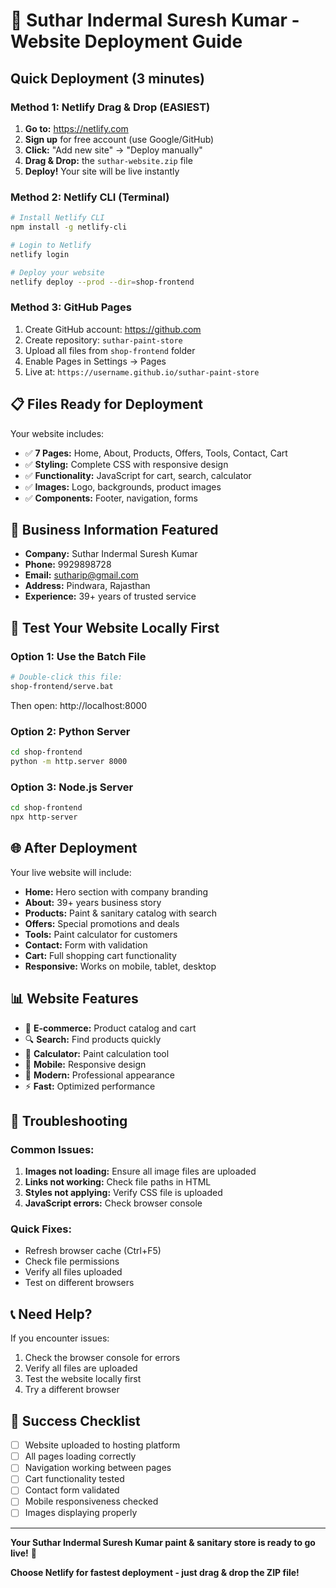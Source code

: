 # 🚀 Suthar Indermal Suresh Kumar - Website Deployment Guide

## **Quick Deployment (3 minutes)**

### **Method 1: Netlify Drag & Drop (EASIEST)**
1. **Go to:** https://netlify.com
2. **Sign up** for free account (use Google/GitHub)
3. **Click:** "Add new site" → "Deploy manually"
4. **Drag & Drop:** the `suthar-website.zip` file
5. **Deploy!** Your site will be live instantly

### **Method 2: Netlify CLI (Terminal)**
```bash
# Install Netlify CLI
npm install -g netlify-cli

# Login to Netlify
netlify login

# Deploy your website
netlify deploy --prod --dir=shop-frontend
```

### **Method 3: GitHub Pages**
1. Create GitHub account: https://github.com
2. Create repository: `suthar-paint-store`
3. Upload all files from `shop-frontend` folder
4. Enable Pages in Settings → Pages
5. Live at: `https://username.github.io/suthar-paint-store`

## 📋 **Files Ready for Deployment**

Your website includes:
- ✅ **7 Pages:** Home, About, Products, Offers, Tools, Contact, Cart
- ✅ **Styling:** Complete CSS with responsive design
- ✅ **Functionality:** JavaScript for cart, search, calculator
- ✅ **Images:** Logo, backgrounds, product images
- ✅ **Components:** Footer, navigation, forms

## 🎯 **Business Information Featured**
- **Company:** Suthar Indermal Suresh Kumar
- **Phone:** 9929898728
- **Email:** sutharip@gmail.com
- **Address:** Pindwara, Rajasthan
- **Experience:** 39+ years of trusted service

## 🧪 **Test Your Website Locally First**

### **Option 1: Use the Batch File**
```bash
# Double-click this file:
shop-frontend/serve.bat
```
Then open: http://localhost:8000

### **Option 2: Python Server**
```bash
cd shop-frontend
python -m http.server 8000
```

### **Option 3: Node.js Server**
```bash
cd shop-frontend
npx http-server
```

## 🌐 **After Deployment**

Your live website will include:
- **Home:** Hero section with company branding
- **About:** 39+ years business story
- **Products:** Paint & sanitary catalog with search
- **Offers:** Special promotions and deals
- **Tools:** Paint calculator for customers
- **Contact:** Form with validation
- **Cart:** Full shopping cart functionality
- **Responsive:** Works on mobile, tablet, desktop

## 📊 **Website Features**
- 🛒 **E-commerce:** Product catalog and cart
- 🔍 **Search:** Find products quickly
- 🧮 **Calculator:** Paint calculation tool
- 📱 **Mobile:** Responsive design
- 🎨 **Modern:** Professional appearance
- ⚡ **Fast:** Optimized performance

## 🚨 **Troubleshooting**

### **Common Issues:**
1. **Images not loading:** Ensure all image files are uploaded
2. **Links not working:** Check file paths in HTML
3. **Styles not applying:** Verify CSS file is uploaded
4. **JavaScript errors:** Check browser console

### **Quick Fixes:**
- Refresh browser cache (Ctrl+F5)
- Check file permissions
- Verify all files uploaded
- Test on different browsers

## 📞 **Need Help?**

If you encounter issues:
1. Check the browser console for errors
2. Verify all files are uploaded
3. Test the website locally first
4. Try a different browser

## 🎉 **Success Checklist**

- [ ] Website uploaded to hosting platform
- [ ] All pages loading correctly
- [ ] Navigation working between pages
- [ ] Cart functionality tested
- [ ] Contact form validated
- [ ] Mobile responsiveness checked
- [ ] Images displaying properly

---

**Your Suthar Indermal Suresh Kumar paint & sanitary store is ready to go live!** 🌟

**Choose Netlify for fastest deployment - just drag & drop the ZIP file!**
